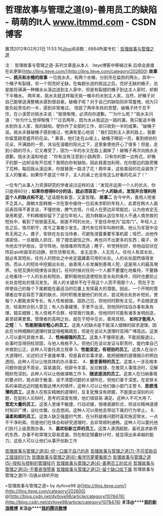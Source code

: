 
# 哲理故事与管理之道(9)-善用员工的缺陷 - 萌萌的It人 www.itmmd.com - CSDN博客


置顶2012年02月21日 11:53:16[Jlins](https://me.csdn.net/dyllove98)阅读数：6884所属专栏：[哲理故事与管理之道](https://blog.csdn.net/column/details/philosophy.html)


注： 哲理故事与管理之道-系列文章是从本人   Iteye博客中移植过来.后续会直接在此更新[http://jlins.iteye.com/](http://jlins.iteye.com/category/202600)
**故事一、挑夫和水桶的故事**
一位挑水夫，有两个水桶，分别吊在扁担的两头，其中一个桶子有裂缝，另一个则完好无缺。在每趟长途的挑运之后，完好无缺的桶子，总是能将满满一种桶水从溪边送到主人家中，但是有裂缝的桶子到达主人家时，却剩下半桶水。
两年来，挑水夫就这样每天挑一桶半的水到主人家。当然，好桶子对自己能够送满整桶水感到很自豪。破桶子呢？对于自己的缺陷则非常羞愧，他为只能负起责任的一半，感到非常难过。
饱尝了两年失败的苦楚，破桶子终于忍不住，在小溪旁对挑水夫说："我很惭愧，必须向你道歉。""为什么呢？"挑水夫问道："你为什么觉得惭愧？""过去两年，因为水从我这边一路的漏，我只能送半桶水到你主人家，我的缺陷，使你作了全部的工作，却只收到一半的成果。"破桶子说。挑水夫替破桶子感到难过，他满有爱心地说："我们回到主人家的路上，我要你留意路旁盛开的花朵。"
果真，他们走在山坡上，破桶子眼前一亮，看到缤纷的花朵，开满路的一旁，沐浴在温暖的阳光之下，这景象使他开心了很多！但是，走到小路的尽头，它又难受了，因为一半的水又在路上漏掉了！破桶子再次向挑水夫道歉。挑水夫温和地说："你有没有注意到小路两旁，只有你的那一边有花，好桶子的那一边却没有开花呢？我明白你有缺陷，因此我善加利用，在你那边的路旁撒了花种，每回我从溪边来，你就替我一路浇了花！两年来，这些美丽的花朵装饰了主人的餐桌。如果你不是这个样子，主人的桌上也没有这么好看的花朵了！"

一位专门从事人力资源研究的学者说过这样的话：“发现并运用一个人的优点，你只能得60分；**如果你想得80分的话，就必须容忍一个人的缺点，发现并合理利用这个人的缺点和不足**。”这话既有新意，又富哲理。
**故事二**
古今中外，善用人短者不乏其人。唐朝大臣韩幌一次在家中接待一位前来求职的年轻人，此君在韩大人面前表现得不善言谈，不懂世故，脾气古怪，介绍人在旁边非常尴尬，认为他肯定无录用希望，不料韩幌却留下了这位年轻人。因为韩幌从这位年轻人不通人情世故的短处中，看到了他铁面无私、刚直不阿的长处，于是任命他为“监库门”。年轻人上任之后，恪尽职守，库亏之事极少发生。清代有位将军叫杨时斋，他认为军营中没有无用之人。聋子，安排在左右当侍者，可避免泄露重要军事机密；哑巴，派他传递密信，一旦被敌人抓住，除了搜去密信之外，再也问不出更多的东西；瘸子，命令他去守护炮台，坚守阵地，他很难弃阵而逃；瞎子，听觉特别好，命他战前伏在阵前qie听敌军的动静，担负侦察任务。
金无足赤，人无完人。任何人有其长处，就必有其短处，任何人的短处之中肯定蕴藏着可用的长处。人的长处固然值得发扬，而从人的短处中挖掘出长处，由善用人长发展到善用人短，这是用人的最高境界。长短互换的规律告诉我们，任何时候对任何一个人都不要僵化地看待，不要静止地看待一个人的长处和短处，要积极地创造使短处变长处的条件，同时也要防止长处变短处的情况发生。
用人的关键并不在于用这个人而不用那个人，而在于怎样使自己的每个下属都能在最适当的位置上发挥最大的潜能。因此，一个开明的管理者应学会容忍下属的缺点，同时积极发掘他们的优点，尝试用长处弥补短处，使每个人都能发挥专长。有人性格倔强，固执己见，但他同时颇有主见，不会随波逐流、轻易附合别人意见；有人办事缓慢，手里不出活，但他同时往往办事有条有理，踏实细致；有人性格不合群，经常我行我素，但他同时可能有诸多发明创造，甚至硕果累累。管理者的高明之处，就在于短中见长，善用其短。
**如何才能用人之短：**
1、**性能刚强却粗心的员工**。这类人的缺点是不能深入细微的探求道理，因此在分辨细微的道理时就显得粗略疏忽，但是在谈论大道理时显得广博高远。这类人可以委托其做大事。
2、**性格倔强的员工**。这类人不懂得变通，不能屈服退让，处事时显得拐杖顽固，与他人格格不入。但他们在谈论发证与职责时，能约束自己并做到公正。此种人可委托其立规章
3、**性能坚定，有韧劲的员工**。这类人在设计大道理时，论述的过于直接单薄，但是喜欢实事求是，能把细微的道理揭示的明白透彻。此种人可以让他具体的办点事实、
4、**能言善辩的员工**。这类人一涉及根本问题你就说不周全，容易漏洞，但辞令丰富，反应敏捷，在推究人事情况时，见解精妙而深刻。此种人可以让他做谋略工作
5、**随波逐流的员工**。这类人在归纳事情的要点时，观点疏于散漫，说不清楚问题的关键所在，但他们善于深思，在安排关系的亲疏远近时能有豁达博大的情怀。这种人可以让他们做小部门主管
6、**思想浅薄的员工**。这类人在核实精微的道理时，反复犹豫没有把握，不能提出深刻的问题，在挺别人论辩时，思考的深度有限，他们很容易 满足。这种人不可大用
7、**宽宏大量的员工**。这类人思维不敏捷，行动迟缓，很难紧跟形式，但谈论精神道德时知识广博，谈吐优雅、仪态悠闲。这种人可以用他去带动下属的行为举止。
8、**温柔和顺的员工**。这类人缺乏强盛的气势，在分析疑难问题时喜欢拖泥带水，一点不干净利索。但是他们在体会和研究道理时，会非常顺利通畅。这种人可以委托他们执行上级意图办事。
9、**喜欢标新立异的员工**。这类人潇洒超脱，喜欢追求新奇的东西，办事不和常理又容易遗漏，但在制定锦囊妙计时，就显得出来卓越的能力。这些人可以让他们从事开创新工作

[哲理故事与管理之道(8)-挖一口属于自己的井](http://blog.csdn.net/dyllove98/article/details/7275320)
[哲理故事与管理之道(7)-不可奖励员工错误的行为](http://blog.csdn.net/dyllove98/article/details/7266950)
[哲理故事与管理之道(6)-看学历更要看能力](http://blog.csdn.net/dyllove98/article/details/7266936)
[哲理故事与管理之道(5)-授权与控制的管理技巧](http://blog.csdn.net/dyllove98/article/details/7261882)
[哲理故事与管理之道(4)-善用员工的优点](http://blog.csdn.net/dyllove98/article/details/7261871)
[哲理故事与管理之道(3)-不要吝惜赞美](http://blog.csdn.net/dyllove98/article/details/7261853)
[哲理故事与管理之道(2)-留个缺口给下属](http://blog.csdn.net/dyllove98/article/details/7261814)
哲理故事与管理之道(1)-沟通从倾听开始

<哲理故事与管理之道> by dyllove98
@[http://jlins.iteye.com/](http://jlins.iteye.com/category/202600)
@[http://blog.csdn.net/dyllove98/article/category/1078476](http://blog.csdn.net/dyllove98/article/category/1078476)
**关注@****[我的新浪微博](http://weibo.com/dyllove98)**
**关注@****[我的腾讯微博](http://t.qq.com/dyllove98)**


